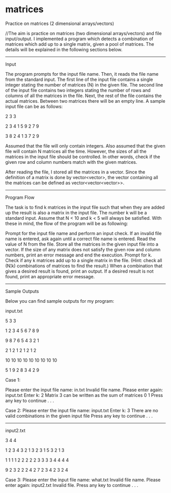 # matrices
Practice on matrices (2 dimensional arrays/vectors)


//The aim is practice on matrices (two dimensional arrays/vectors) and file input/output. I implemented a program which detects a combination of matrices which add up to a single matrix, given a pool of matrices. The details will be explained in the following sections below.

**************************************
Input 

The program prompts for the input file name. Then, it reads the file name from the standard input. The first line of the input file contains a single integer stating the number of matrices (N) in the given file. The second line of the input file contains two integers stating the number of rows and columns of all the matrices in the file.  Next, the rest of the file contains the actual matrices. Between two matrices there will be an empty line. A sample input file can be as follows:

2
3 3

2 3 4
1 5 9
2 7 9

3 8 2
4 1 3
7 2 9

Assumed that the file will only contain integers. Also assumed that the given file will contain N matrices all the time. However, the sizes of all the matrices in the input file should be controlled. In other words, check if the given row and column numbers match with the given matrices. 

After reading the file, I stored all the matrices in a vector. Since the definition of a matrix is done by vector<vector<int>>, the vector containing all the matrices can be defined as vector<vector<vector<int>>>. 
  
***********************************************
Program Flow

The task is to find k matrices in the input file such that when they are added up the result is also a matrix in the input file. The number k will be a standard input. Assume that N < 10 and k < 5 will always be satisfied. With these in mind, the flow of the program will be as following:

Prompt for the input file name and perform an input check. If an invalid file name is entered, ask again until a correct file name is entered.
Read the value of N from the file. Store all the matrices in the given input file into a vector. If the size of any matrix does not satisfy the given row and column numbers, print an error message and end the execution.
Prompt for k.
Check if any k matrices add up to a single matrix in the file. (Hint: check all  (N¦k) combinations of matrices to find the result.)
When a combination that gives a desired result is found, print an output.
If a desired result is not found, print an appropriate error message.
  
************************************************************
Sample Outputs 

Below you can find sample outputs for my program:

input.txt

5
3 3

1 2 3
4 5 6
7 8 9

9 8 7
6 5 4
3 2 1

2 1 2
1 2 1
2 1 2

10 10 10
10 10 10
10 10 10

5 1 9
2 8 3
4 2 9

Case 1:

Please enter the input file name: in.txt
Invalid file name. Please enter again: input.txt
Enter k: 2
Matrix 3 can be written as the sum of matrices 0 1
Press any key to continue . . .

Case 2:
Please enter the input file name: input.txt
Enter k: 3
There are no valid combinations in the given input file
Press any key to continue . . .
******************************
input2.txt

3
4 4


1 2 3 4
3 2 1 3
2 3 1 5
3 2 1 3



1 1 1 1
2 2 2 2 2
3 3 3 3
4 4 4 4




9 2 3 2
2 2 4 2
7 2 3 4
2 3 2 4



Case 3:
Please enter the input file name: what.txt
Invalid file name. Please enter again: input2.txt
Invalid file.
Press any key to continue . . .



